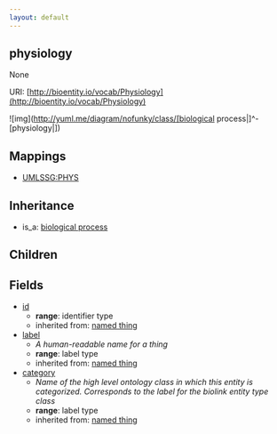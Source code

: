 ```yaml
---
layout: default
---
```


## physiology


None

URI: [http://bioentity.io/vocab/Physiology](http://bioentity.io/vocab/Physiology)


![img](http://yuml.me/diagram/nofunky/class/[biological process|]^-[physiology|])
## Mappings

 * [UMLSSG:PHYS](http://purl.obolibrary.org/obo/UMLSSG_PHYS)

## Inheritance

 *  is_a: [biological process](BiologicalProcess.html)

## Children



## Fields

 * [id](id.html)
    * __range__: identifier type
    * inherited from: [named thing](NamedThing.html)
 * [label](label.html)
    * _A human-readable name for a thing_
    * __range__: label type
    * inherited from: [named thing](NamedThing.html)
 * [category](category.html)
    * _Name of the high level ontology class in which this entity is categorized. Corresponds to the label for the biolink entity type class_
    * __range__: label type
    * inherited from: [named thing](NamedThing.html)
